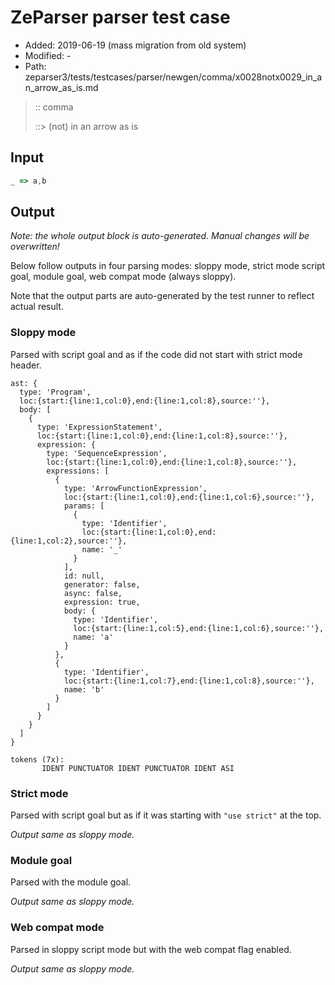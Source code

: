 # ZeParser parser test case

- Added: 2019-06-19 (mass migration from old system)
- Modified: -
- Path: zeparser3/tests/testcases/parser/newgen/comma/x0028notx0029_in_an_arrow_as_is.md

> :: comma
>
> ::> (not) in an arrow as is

## Input

`````js
_ => a,b
`````

## Output

_Note: the whole output block is auto-generated. Manual changes will be overwritten!_

Below follow outputs in four parsing modes: sloppy mode, strict mode script goal, module goal, web compat mode (always sloppy).

Note that the output parts are auto-generated by the test runner to reflect actual result.

### Sloppy mode

Parsed with script goal and as if the code did not start with strict mode header.

`````
ast: {
  type: 'Program',
  loc:{start:{line:1,col:0},end:{line:1,col:8},source:''},
  body: [
    {
      type: 'ExpressionStatement',
      loc:{start:{line:1,col:0},end:{line:1,col:8},source:''},
      expression: {
        type: 'SequenceExpression',
        loc:{start:{line:1,col:0},end:{line:1,col:8},source:''},
        expressions: [
          {
            type: 'ArrowFunctionExpression',
            loc:{start:{line:1,col:0},end:{line:1,col:6},source:''},
            params: [
              {
                type: 'Identifier',
                loc:{start:{line:1,col:0},end:{line:1,col:2},source:''},
                name: '_'
              }
            ],
            id: null,
            generator: false,
            async: false,
            expression: true,
            body: {
              type: 'Identifier',
              loc:{start:{line:1,col:5},end:{line:1,col:6},source:''},
              name: 'a'
            }
          },
          {
            type: 'Identifier',
            loc:{start:{line:1,col:7},end:{line:1,col:8},source:''},
            name: 'b'
          }
        ]
      }
    }
  ]
}

tokens (7x):
       IDENT PUNCTUATOR IDENT PUNCTUATOR IDENT ASI
`````

### Strict mode

Parsed with script goal but as if it was starting with `"use strict"` at the top.

_Output same as sloppy mode._

### Module goal

Parsed with the module goal.

_Output same as sloppy mode._

### Web compat mode

Parsed in sloppy script mode but with the web compat flag enabled.

_Output same as sloppy mode._
